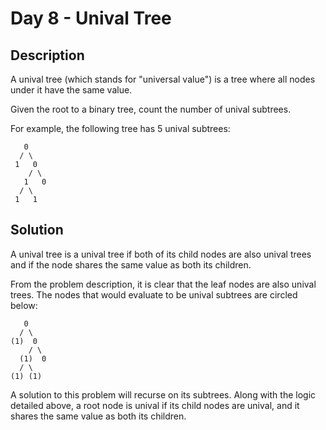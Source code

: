 # Day 8 - Unival Tree

## Description

A unival tree (which stands for "universal value") is a tree where all nodes under it have the same value.

Given the root to a binary tree, count the number of unival subtrees.

For example, the following tree has 5 unival subtrees:

```
   0
  / \
 1   0
    / \
   1   0
  / \
 1   1
```

## Solution

A unival tree is a unival tree if both of its child nodes are also unival trees and if the node shares the same value as both its children.

From the problem description, it is clear that the leaf nodes are also unival trees. The nodes that would evaluate to be unival subtrees are circled below:

```
   0
  / \
(1)  0
    / \
  (1)  0
  / \
(1) (1)
```

A solution to this problem will recurse on its subtrees. Along with the logic detailed above, a root node is unival if its child nodes are unival, and it shares the same value as both its children.